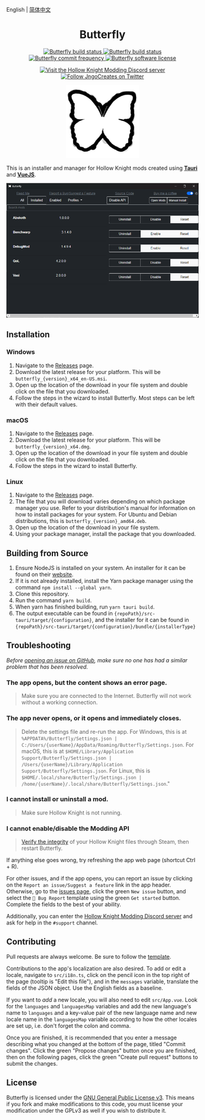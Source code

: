 English | [简体中文](./README_cn.md)

<h1 align='center'><b>Butterfly</b></h1>
<p align='center'>
    <a href="https://github.com/jngo102/Butterfly/actions/workflows/main.yml">
        <img src="https://img.shields.io/github/workflow/status/jngo102/Butterfly/Publish" 
             alt="Butterfly build status">
    </a>
    <a href="https://github.com/jngo102/Butterfly">
        <img src="https://img.shields.io/github/downloads/jngo102/Butterfly/total" 
             alt="Butterfly build status">
    </a>
    <a href="https://github.com/jngo102/Butterfly/commits">
        <img src="https://img.shields.io/github/commit-activity/m/jngo102/Butterfly"
             alt="Butterfly commit frequency">
    </a>
    <a href="https://github.com/jngo102/Butterfly/blob/main/LICENSE.md">
        <img src="https://img.shields.io/github/license/jngo102/Butterfly"
             alt="Butterfly software license">
    </a>
</p>
<p align='center'>
    <a href="https://discord.gg/VDsg3HmWuB">
        <img src="https://img.shields.io/discord/879125729936298015?logo=discord"
            alt="Visit the Hollow Knight Modding Discord server">
    </a>
    <a href="https://twitter.com/intent/follow?screen_name=JngoCreates">
        <img src="https://img.shields.io/twitter/follow/JngoCreates?style=social&logo=twitter"
             alt="Follow JngoCreates on Twitter">
    </a>
</p>

<p align='center'>
    <img src='./src-tauri/icons/icon.png' 
         alt='Butterfly logo' 
         width='192'
         height='192'/>
</p>

This is an installer and manager for Hollow Knight mods created using [**Tauri**](https://github.com/tauri-apps/tauri/) and [**VueJS**](https://github.com/vuejs/core/).

![Butterfly screenshot](/images/window.png)

## **Installation**
### Windows
1. Navigate to the [Releases](https://github.com/jngo102/Butterfly/releases) page.
2. Download the latest release for your platform. This will be `butterfly_{version}_x64_en-US.msi`.
3. Open up the location of the download in your file system and double click on the file that you downloaded.
4. Follow the steps in the wizard to install Butterfly. Most steps can be left with their default values.

### macOS
1. Navigate to the [Releases](https://github.com/jngo102/Butterfly/releases) page.
2. Download the latest release for your platform. This will be `butterfly_{version}_x64.dmg`.
3. Open up the location of the download in your file system and double click on the file that you downloaded.
4. Follow the steps in the wizard to install Butterfly.

### Linux
1. Navigate to the [Releases](https://github.com/jngo102/Butterfly/releases) page.
2. The file that you will download varies depending on which package manager you use. Refer to your distribution's manual for information on how to install packages for your system. For Ubuntu and Debian distributions, this is `butterfly_{version}_amd64.deb`.
3. Open up the location of the download in your file system.
4. Using your package manager, install the package that you downloaded.

## **Building from Source**
1. Ensure NodeJS is installed on your system. An installer for it can be found on their [website](https://nodejs.org/en/download/).
2. If it is not already installed, install the Yarn package manager using the command `npm install --global yarn`.
3. Clone this repository.
4. Run the command `yarn build`.
5. When yarn has finished building, run `yarn tauri build`.
6. The output executable can be found in `{repoPath}/src-tauri/target/{configuration}`, and the installer for it can be found in `{repoPath}/src-tauri/target/{configuration}/bundle/{installerType}`

## **Troubleshooting**
*Before [opening an issue on GitHub](https://github.com/jngo102/Butterfly/issues), make sure no one has had a similar problem that has been resolved.*

### The app opens, but the content shows an error page.
>Make sure you are connected to the Internet. Butterfly will not work without a working connection.

### The app never opens, or it opens and immediately closes.
>Delete the settings file and re-run the app. For Windows, this is at `%APPDATA%/Butterfly/Settings.json | C:/Users/{userName}/AppData/Roaming/Butterfly/Settings.json`. For macOS, this is at `$HOME/Library/Application Support/Butterfly/Settings.json | /Users/{userName}/Library/Application Support/Butterfly/Settings.json`. For Linux, this is `$HOME/.local/share/Butterfly/Settings.json | /home/{userName}/.local/share/Butterfly/Settings.json`."

### I cannot install or uninstall a mod.
>Make sure Hollow Knight is not running.

### I cannot enable/disable the Modding API
>[Verify the integrity](https://help.steampowered.com/en/faqs/view/0C48-FCBD-DA71-93EB) of your Hollow Knight files through Steam, then restart Butterfly.

If anything else goes wrong, try refreshing the app web page (shortcut Ctrl + R).

For other issues, and if the app opens, you can report an issue by clicking on the `Report an issue/Suggest a feature` link in the app header. Otherwise, go to the [issues page](https://github.com/jngo102/Butterfly/issues?q=is%3Aissue), click the green `New issue` button, and select the `🦋 Bug Report` template using the green `Get started` button. Complete the fields to the best of your ability.

Additionally, you can enter the [Hollow Knight Modding Discord server](https://discord.gg/VDsg3HmWuB) and ask for help in the `#support` channel.

## **Contributing**
Pull requests are always welcome. Be sure to follow the [template](https://github.com/jngo102/Butterfly/blob/main/.github/PULL_REQUEST_TEMPLATE/pull_request.md).

Contributions to the app's localization are also desired. To add or edit a locale, navigate to `src/i18n.ts`, click on the pencil icon in the top right of the page (tooltip is "Edit this file"), and in the `messages` variable, translate the fields of the JSON object. Use the English fields as a baseline.

If you want to *add* a new locale, you will also need to edit `src/App.vue`. Look for the `languages` and `languagesMap` variables and add the new language's name to `languages` and a key-value pair of the new language name and new locale name in the `languagesMap` variable according to how the other locales are set up, i.e. don't forget the colon and comma.

Once you are finished, it is recommended that you enter a message describing what you changed at the bottom of the page, titled "Commit changes". Click the green "Propose changes" button once you are finished, then on the following pages, click the green "Create pull request" buttons to submit the changes.

## **License**
Butterfly is licensed under the [GNU General Public License v3](https://www.gnu.org/licenses/gpl-3.0.en.html). This means if you fork and make modifications to this code, you must license your modification under the GPLv3 as well if you wish to distribute it.
